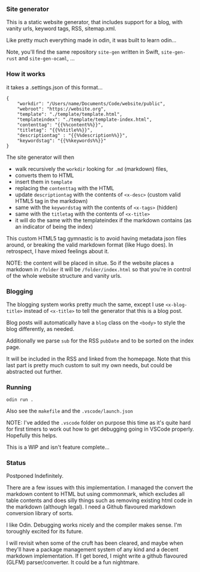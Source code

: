 ### Site generator

This is a static website generator, that includes support for a blog, with vanity urls, keyword tags, RSS, sitemap.xml.

Like pretty much everything made in odin, it was built to learn odin...

Note, you'll find the same repository `site-gen` written in Swift, `site-gen-rust` and `site-gen-ocaml`, ...

### How it works

it takes a .settings.json of this format...

```
{
    "workdir": "/Users/name/Documents/Code/website/public",
    "webroot": "https://website.org",
    "template": "./template/template.html",
    "templateindex": "./template/template-index.html",
    "contenttag": "{{%%content%%}}",
    "titletag": "{{%%title%%}}",
    "descriptiontag" : "{{%%description%%}}",
    "keywordstag": "{{%%keywords%%}}"
}
```

The site generator will then 

- walk recursively the `workdir` looking for `.md` (markdown) files, 
- converts them to HTML
- insert them in `template`
- replacing the `contenttag` with the HTML
- update `descriptiontag` with the contents of `<x-desc>` (custom valid HTML5 tag in the markdown)
- same with the `keywordstag` with the contents of `<x-tags>` (hidden)
- same with the `titletag` with the contents of `<x-title>`
- it will do the same with the templateindex if the markdown contains <x-index/> (as an indicator of being the index)

This custom HTML5 tag gymnastic is to avoid having metadata json files around, or breaking the valid markdown format (like Hugo does). In retrospect, I have mixed feelings about it.
  
NOTE: the content will be placed in situe. So if the website places a markdown in `/folder` it will be `/folder/index.html` so that you're in control of the whole website structure and vanity urls.
  
### Blogging
  
The blogging system works pretty much the same, except I use `<x-blog-title>` instead of `<x-title>` to tell the generator that this is a blog post. 

Blog posts will automatically have a `blog` class on the `<body>` to style the blog differently, as needed.

Additionally we parse `sub` for the RSS `pubDate` and to be sorted on the index page.

It will be included in the RSS and linked from the homepage. Note that this last part is pretty much custom to suit my own needs, but could be abstracted out further.

### Running

```
odin run .
```

Also see the `makefile` and the `.vscode/launch.json`

NOTE: I've added the `.vscode` folder on purpose this time as it's quite hard for first timers to work out how to get debugging going in VSCode properly. Hopefully this helps.

This is a WIP and isn't feature complete...

### Status

Postponed Indefinitely.

There are a few issues with this implementation. I managed the convert the markdown content to HTML but using commonmark, which excludes all table contents and does silly things such as removing existing html code in the markdown (although legal). I need a Github flavoured markdown conversion library of sorts.

I like Odin. Debugging works nicely and the compiler makes sense. I'm toroughly excited for its future.

I will revisit when some of the cruft has been cleared, and maybe when they'll have a package management system of any kind and a decent markdown implementation. If I get bored, I might write a github flavoured (GLFM) parser/converter. It could be a fun nightmare.
